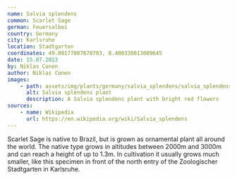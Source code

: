 ```yaml
---
name: Salvia splendens
common: Scarlet Sage
german: Feuersalbei
country: Germany
city: Karlsruhe
location: Stadtgarten
coordinates: 49.00177007870703, 8.400330013009645
date: 15.07.2023
by: Niklas Conen
author: Niklas Conen
images:
    - path: assets/img/plants/germany/salvia_splendens/salvia_splendens_1.jpg
      alt: Salvia splendens plant
      description: A Salvia splendens plant with bright red flowers
sources:
    - name: Wikipedia
      url: https://en.wikipedia.org/wiki/Salvia_splendens
---
```


Scarlet Sage is native to Brazil, but is grown as ornamental plant all around the world. The native type grows in altitudes between 2000m and 3000m and can reach a height of up to 1.3m. In cultivation it usually grows much smaller, like this specimen in front of the north entry of the Zoologischer Stadtgarten in Karlsruhe.
